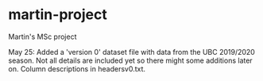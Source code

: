 # martin-project
Martin's MSc project

May 25:
Added a 'version 0' dataset file with data from the UBC 2019/2020 season. Not all details are included yet so there might some additions later on. Column descriptions in headersv0.txt.

